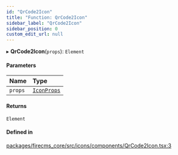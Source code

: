 ```yaml
---
id: "QrCode2Icon"
title: "Function: QrCode2Icon"
sidebar_label: "QrCode2Icon"
sidebar_position: 0
custom_edit_url: null
---
```


▸ **QrCode2Icon**(`props`): `Element`

#### Parameters

| Name | Type |
| :------ | :------ |
| `props` | [`IconProps`](../types/IconProps.md) |

#### Returns

`Element`

#### Defined in

[packages/firecms_core/src/icons/components/QrCode2Icon.tsx:3](https://github.com/FireCMSco/firecms/blob/d45f3739/packages/firecms_core/src/icons/components/QrCode2Icon.tsx#L3)
